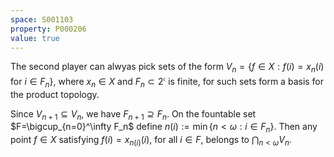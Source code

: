 ```yaml
---
space: S001103
property: P000206
value: true
---
```


The second player can alwyas pick sets of the form
$V_n=\{f\in X: f(i)=x_n(i) \text{ for }i\in F_n\}$,
where $x_n\in X$ and $F_n\subset 2^\mathfrak{c}$ is finite,
for such sets form a basis for the product topology.

Since $V_{n+1}\subseteq V_n$, we have $F_{n+1}\supseteq F_n$.
On the fountable set $F=\bigcup_{n=0}^\infty F_n$ define
$n(i):=\min\{n<\omega: i\in F_n\}$.
Then any point $f\in X$ satisfying $f(i)=x_{n(i)}(i)$,
for all $i\in F$, belongs to $\bigcap_{n<\omega} V_n$.
